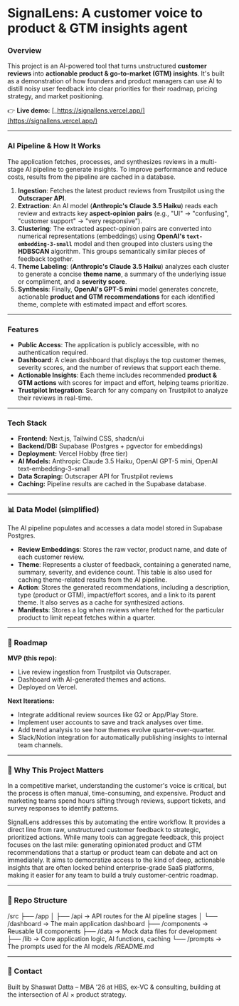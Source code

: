 # **SignalLens: A customer voice to product & GTM insights agent**

### **Overview**

This project is an AI-powered tool that turns unstructured **customer reviews** into **actionable product & go-to-market (GTM) insights**. It's built as a demonstration of how founders and product managers can use AI to distill noisy user feedback into clear priorities for their roadmap, pricing strategy, and market positioning.

👉 **Live demo:** [_https://signallens.vercel.app/](https://signallens.vercel.app/)

---

### **AI Pipeline & How It Works**

The application fetches, processes, and synthesizes reviews in a multi-stage AI pipeline to generate insights. To improve performance and reduce costs, results from the pipeline are cached in a database.

1.  **Ingestion**: Fetches the latest product reviews from Trustpilot using the **Outscraper API**.
2.  **Extraction**: An AI model (**Anthropic's Claude 3.5 Haiku**) reads each review and extracts key **aspect-opinion pairs** (e.g., "UI" -> "confusing", "customer support" -> "very responsive").
3.  **Clustering**: The extracted aspect-opinion pairs are converted into numerical representations (embeddings) using **OpenAI's `text-embedding-3-small`** model and then grouped into clusters using the **HDBSCAN** algorithm. This groups semantically similar pieces of feedback together.
4.  **Theme Labeling**: (**Anthropic's Claude 3.5 Haiku**) analyzes each cluster to generate a concise **theme name**, a summary of the underlying issue or compliment, and a **severity score**.
5.  **Synthesis**: Finally, **OpenAI's GPT-5 mini** model generates concrete, actionable **product and GTM recommendations** for each identified theme, complete with estimated impact and effort scores.

---

### **Features**

-   **Public Access**: The application is publicly accessible, with no authentication required.
-   **Dashboard**: A clean dashboard that displays the top customer themes, severity scores, and the number of reviews that support each theme.
-   **Actionable Insights**: Each theme includes recommended **product & GTM actions** with scores for impact and effort, helping teams prioritize.
-   **Trustpilot Integration**: Search for any company on Trustpilot to analyze their reviews in real-time.

---

### **Tech Stack**

-   **Frontend:** Next.js, Tailwind CSS, shadcn/ui
-   **Backend/DB:** Supabase (Postgres + pgvector for embeddings)
-   **Deployment:** Vercel Hobby (free tier)
-   **AI Models:** Anthropic Claude 3.5 Haiku, OpenAI GPT-5 mini, OpenAI text-embedding-3-small
-   **Data Scraping:** Outscraper API for Trustpilot reviews
-   **Caching:** Pipeline results are cached in the Supabase database.

---

### **📊 Data Model (simplified)**

The AI pipeline populates and accesses a data model stored in Supabase Postgres.

-   **Review Embeddings**: Stores the raw vector, product name, and date of each customer review.
-   **Theme**: Represents a cluster of feedback, containing a generated name, summary, severity, and evidence count. This table is also used for caching theme-related results from the AI pipeline.
-   **Action**: Stores the generated recommendations, including a description, type (product or GTM), impact/effort scores, and a link to its parent theme. It also serves as a cache for synthesized actions.
-   **Manifests**: Stores a log when reviews where fetched for the particular product to limit repeat fetches within a quarter.

---

### **🔮 Roadmap**

**MVP (this repo):**

-   Live review ingestion from Trustpilot via Outscraper.
-   Dashboard with AI-generated themes and actions.
-   Deployed on Vercel.

**Next Iterations:**

-   Integrate additional review sources like G2 or App/Play Store.
-   Implement user accounts to save and track analyses over time.
-   Add trend analysis to see how themes evolve quarter-over-quarter.
-   Slack/Notion integration for automatically publishing insights to internal team channels.

---

### **🎯 Why This Project Matters**

In a competitive market, understanding the customer's voice is critical, but the process is often manual, time-consuming, and expensive. Product and marketing teams spend hours sifting through reviews, support tickets, and survey responses to identify patterns.

SignalLens addresses this by automating the entire workflow. It provides a direct line from raw, unstructured customer feedback to strategic, prioritized actions. While many tools can aggregate feedback, this project focuses on the last mile: generating opinionated product and GTM recommendations that a startup or product team can debate and act on immediately. It aims to democratize access to the kind of deep, actionable insights that are often locked behind enterprise-grade SaaS platforms, making it easier for any team to build a truly customer-centric roadmap.

---

### **📂 Repo Structure**

/src
├── /app
│   ├── /api          → API routes for the AI pipeline stages
│   └── /dashboard    → The main application dashboard
├── /components       → Reusable UI components
├── /data             → Mock data files for development
├── /lib              → Core application logic, AI functions, caching
└── /prompts          → The prompts used for the AI models
/README.md


---

### **📧 Contact**

Built by Shaswat Datta – MBA ’26 at HBS, ex-VC & consulting, building at the intersection of AI × product strategy.